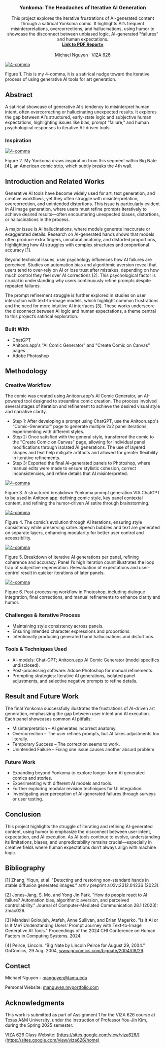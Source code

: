 <!-- Improved compatibility of back to top link: See: https://github.com/othneildrew/Best-README-Template/pull/73 -->
<a id="readme-top"></a>

<!-- PROJECT SHIELDS -->
<!--
*** I'm using markdown "reference style" links for readability.
*** Reference links are enclosed in brackets [ ] instead of parentheses ( ).
*** See the bottom of this document for the declaration of the reference variables
*** for contributors-url, forks-url, etc. This is an optional, concise syntax you may use.
*** https://www.markdownguide.org/basic-syntax/#reference-style-links
-->




<!-- PROJECT LOGO -->
<br />
<div align="center">
  </a>

  <h3 align="center">Yonkoma: The Headaches of Iterative AI Generation</h3>

  <p align="center">
    This project explores the iterative frustrations of AI-generated content through a satirical Yonkoma comic. It highlights AI’s frequent misinterpretations, overcorrections, and hallucinations, using humor to showcase the disconnect between unbiased logic, AI-generated "failures" and human expectations.
    <br />
    <a href="https://github.com/manguyen0017/4-comma-Assignment_01/blob/main/pdf/Yonkoma__The_Headaches_of_Iterative_AI_Generation.pdf"><strong>Link to PDF Report»</strong></a>
    <br />
    <br />
    <a href="https://manguyen.myportfolio.com/">Michael Nguyen</a>
    &middot;
    <a href="https://sites.google.com/view/viza626/home">VIZA 626</a>
  </p>
</div>

[![4-comma][images-fig1]](https://github.com/manguyen0017/4-comma-Assignment_01/blob/main/images/fig1.png)

Figure 1. This is my 4-comma, it is a satirical nudge toward the iterative process of using generative AI tools for art generation.

<!-- Abstract -->
## Abstract
A satirical showcase of generative AI’s tendency to misinterpret human intent, often overcorrecting or hallucinating unexpected results. It explores the gap between AI’s structured, early-state logic and subjective human expectations, highlighting issues like bias, prompt "failure," and human psychological responses to iterative AI-driven tools.

### Inspiration
[![4-comma][images-fig2]](https://github.com/manguyen0017/4-comma-Assignment_01/blob/main/images/fig2.png) <!-- Big Nate Comic -->

Figure 2. My Yonkoma draws inspiration from this segment within Big Nate [4], an American comic strip, which subtly breaks the 4th wall.


<!-- Introduction and Related Works -->
## Introduction and Related Works

Generative AI tools have become widely used for art, text generation, and creative workflows, yet they often struggle with misinterpretation, overcorrection, and unintended distortions. This issue is particularly evident in AI image generation, where users must refine prompts iteratively to achieve desired results—often encountering unexpected biases, distortions, or hallucinations in the process.

A major issue is AI hallucinations, where models generate inaccurate or exaggerated details. Research on AI-generated hands shows that models often produce extra fingers, unnatural anatomy, and distorted proportions, highlighting how AI struggles with complex structures and proportional accuracy [1].

Beyond technical issues, user psychology influences how AI failures are perceived. Studies on automation bias and algorithmic aversion reveal that users tend to over-rely on AI or lose trust after mistakes, depending on how much control they feel over AI corrections [2]. This psychological factor is crucial in understanding why users continuously refine prompts despite repeated failures.

The prompt refinement struggle is further explored in studies on user interaction with text-to-image models, which highlight common frustrations and the need for more intuitive AI interfaces [3]. These works underscore the disconnect between AI logic and human expectations, a theme central to this project’s satirical exploration.


### Built With
* ChatGPT
* Anitoon.app's "AI Comic Generator" and "Create Comic on Canvas" pages
* Adobe Photoshop

## Methodology

### Creative Workflow

The comic was created using Anitoon.app's AI Comic Generator, an AI-powered tool designed to streamline comic creation. The process involved several stages of iteration and refinement to achieve the desired visual style and narrative clarity.

* Step 1: After developing a prompt using ChatGPT, use the Anitoon.app's "Comic-Generator" page to generate multiple 2x2 panel iterations, experimenting with different styles.
* Step 2: Once satisfied with the general style, transferred the comic to the "Create Comic on Canvas" page, allowing for individual panel modifications through isolated AI generations. The use of layered shapes and text help mitigate artifacts and allowed for greater flexibility in iterative refinements.
* Step 3: Exported the final AI-generated panels to Photoshop, where manual edits were made to ensure stylistic cohesion, correct inconsistencies, and refine details that AI misinterpreted.

[![4-comma][images-fig3]](https://github.com/manguyen0017/4-comma-Assignment_01/blob/main/images/fig3.png)

Figure 3. A structured breakdown Yonkoma prompt generation VIA ChatGPT to be used in Anitoon.app: defining comic style, key panel contextal content, and refining the humor-driven AI satire through brainstorming.

[![4-comma][images-fig4]](https://github.com/manguyen0017/4-comma-Assignment_01/blob/main/images/fig4.png)

Figure 4. The comic’s evolution through AI iterations, ensuring style consistency while preserving satire. Speech bubbles and text are generated on separate layers, enhancing modularity for better user control and accessibility.

[![4-comma][images-fig5]](https://github.com/manguyen0017/4-comma-Assignment_01/blob/main/images/fig5.png)

Figure 5. Breakdown of iterative AI generations per panel, refining coherence and accuracy. Panel 1’s high iteration count illustrates the loop trap of subjective regeneration. Reevaluation of expectations and user-control result in quicker iterations of later panels.

[![4-comma][images-fig6]](https://github.com/manguyen0017/4-comma-Assignment_01/blob/main/images/fig6.png)

Figure 6. Post-processing workflow in Photoshop, including dialogue integration, final corrections, and manual refinements to enhance clarity and humor.


### Challenges & Iterative Process

* Maintaining style consistency across panels.
* Ensuring intended character expressions and proportions.
* Intentionally producing generated hand hallucinations and distortions.


### Tools & Techniques Used

* AI-models: Chat-GPT; Anitoon.app AI Comic Generator (model specifics undisclosed).
* Post-processing software: Adobe Photoshop for manual refinements.
* Prompting strategies: Iterative AI generations, isolated panel adjustments, and selective negative prompts to refine details.



## Result and Future Work
The final Yonkoma successfully illustrates the frustrations of AI-driven art generation, emphasizing the gap between user intent and AI execution. Each panel showcases common AI pitfalls:
* Misinterpretation – AI generates incorrect anatomy.
* Overcorrection – The user refines prompts, but AI takes adjustments too literally.
* Temporary Success – The correction seems to work.
* Unintended Failure – Fixing one issue causes another absurd problem.

### Future Work
* Expanding beyond Yonkoma to explore longer-form AI generated comics and stories.
* Experimenting with different AI models and tools.
* Further exploring modular revision techniques for UI integration.
* Investigating user perception of AI-generated failures through surveys or user testing.



## Conclusion
This project highlights the struggle of iterating and refining AI-generated content, using humor to emphasize the disconnect between user intent, expectation, and AI execution. As AI tools continue to evolve, understanding its limitations, biases, and unpredictability remains crucial—especially in creative fields where human expectations don’t always align with machine logic.



<!-- Bibliography -->
## Bibliography 
[1] Zhang, Yiqun, et al. "Detecting and restoring non-standard hands in stable diffusion generated images." arXiv preprint arXiv:2312.04236 (2023).

[2] Jones-Jang, S. Mo, and Yong Jin Park. "How do people react to AI failure? Automation bias, algorithmic aversion, and perceived controllability." Journal of Computer-Mediated Communication 28.1 (2023): zmac029.

[3] Mahdavi Goloujeh, Atefeh, Anne Sullivan, and Brian Magerko. "Is It AI or Is It Me? Understanding Users’ Prompt Journey with Text-to-Image Generative AI Tools." Proceedings of the 2024 CHI Conference on Human Factors in Computing Systems. 2024.

[4] Peirce, Lincoln. “Big Nate by Lincoln Peirce for August 29, 2004.” GoComics, 29 Aug. 2004, www.gocomics.com/bignate/2004/08/29.

<!-- CONTACT -->
## Contact

Michael Nguyen - manguyen@tamu.edu

Personal Website: [manguyen.myportfolio.com](https://manguyen.myportfolio.com)




<!-- ACKNOWLEDGMENTS -->
## Acknowledgments

This work is submitted as part of Assignment 1 for the VIZA 626 course at Texas A&M University, under the instruction of Professor You-Jin Kim, during the Spring 2025 semester.

VIZA 626 Class Website: [https://sites.google.com/view/viza626/](https://sites.google.com/view/viza626/home)

<!-- MARKDOWN LINKS & IMAGES -->
<!-- https://www.markdownguide.org/basic-syntax/#reference-style-links -->
[contributors-shield]: https://img.shields.io/github/contributors/othneildrew/Best-README-Template.svg?style=for-the-badge
[contributors-url]: https://github.com/othneildrew/Best-README-Template/graphs/contributors
[forks-shield]: https://img.shields.io/github/forks/othneildrew/Best-README-Template.svg?style=for-the-badge
[forks-url]: https://github.com/othneildrew/Best-README-Template/network/members
[stars-shield]: https://img.shields.io/github/stars/othneildrew/Best-README-Template.svg?style=for-the-badge
[stars-url]: https://github.com/othneildrew/Best-README-Template/stargazers
[issues-shield]: https://img.shields.io/github/issues/othneildrew/Best-README-Template.svg?style=for-the-badge
[issues-url]: https://github.com/othneildrew/Best-README-Template/issues
[license-shield]: https://img.shields.io/github/license/othneildrew/Best-README-Template.svg?style=for-the-badge
[license-url]: https://github.com/othneildrew/Best-README-Template/blob/master/LICENSE.txt
[linkedin-shield]: https://img.shields.io/badge/-LinkedIn-black.svg?style=for-the-badge&logo=linkedin&colorB=555
[linkedin-url]: https://linkedin.com/in/othneildrew
[product-screenshot]: images/screenshot.png
[images-fig1]: images/fig1.png
[images-fig2]: images/fig2.png
[images-fig3]: images/fig3.png
[images-fig4]: images/fig4.png
[images-fig5]: images/fig5.png
[images-fig6]: images/fig6.png
[Next.js]: https://img.shields.io/badge/next.js-000000?style=for-the-badge&logo=nextdotjs&logoColor=white
[Next-url]: https://nextjs.org/
[React.js]: https://img.shields.io/badge/React-20232A?style=for-the-badge&logo=react&logoColor=61DAFB
[React-url]: https://reactjs.org/
[Vue.js]: https://img.shields.io/badge/Vue.js-35495E?style=for-the-badge&logo=vuedotjs&logoColor=4FC08D
[Vue-url]: https://vuejs.org/
[Angular.io]: https://img.shields.io/badge/Angular-DD0031?style=for-the-badge&logo=angular&logoColor=white
[Angular-url]: https://angular.io/
[Svelte.dev]: https://img.shields.io/badge/Svelte-4A4A55?style=for-the-badge&logo=svelte&logoColor=FF3E00
[Svelte-url]: https://svelte.dev/
[Laravel.com]: https://img.shields.io/badge/Laravel-FF2D20?style=for-the-badge&logo=laravel&logoColor=white
[Laravel-url]: https://laravel.com
[Bootstrap.com]: https://img.shields.io/badge/Bootstrap-563D7C?style=for-the-badge&logo=bootstrap&logoColor=white
[Bootstrap-url]: https://getbootstrap.com
[JQuery.com]: https://img.shields.io/badge/jQuery-0769AD?style=for-the-badge&logo=jquery&logoColor=white
[JQuery-url]: https://jquery.com 
